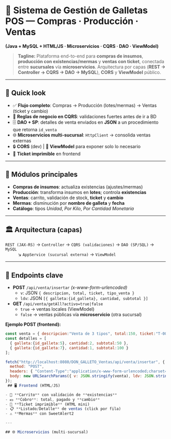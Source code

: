 # 🍪 **Sistema de Gestión de Galletas POS** — Compras · Producción · Ventas  
**(Java + MySQL + HTML/JS · Microservicios · CQRS · DAO · ViewModel)**

> **Tagline:** Plataforma end-to-end para **compras de insumos**, **producción con existencias/mermas** y **ventas con ticket**, conectada entre **sucursales** vía **microservicios**. Arquitectura por capas (**REST → Controller → CQRS → DAO → MySQL**), **CORS** y **ViewModel** público.

---

## 🚀 Quick look
- ✅ **Flujo completo**: Compras → Producción (lotes/mermas) → Ventas (ticket y cambio)
- 🧠 **Reglas de negocio en CQRS**: validaciones fuertes antes de ir a BD
- 🗄️ **DAO + SP**: detalles de venta enviados en **JSON** a un procedimiento que retorna `id_venta`
- 🌐 **Microservicios multi-sucursal**: `HttpClient` → consolida ventas externas
- 🔒 **CORS** (dev) | 🧩 **ViewModel** para exponer solo lo necesario
- 🧾 **Ticket imprimible** en frontend

---

## 🧩 Módulos principales
- **Compras de insumos**: actualiza existencias (ajustes/mermas)
- **Producción**: transforma insumos en **lotes**; controla **existencias**
- **Ventas**: carrito, validación de stock, **ticket** y **cambio**
- **Mermas**: disminución por **nombre de galleta** y **fecha**
- **Catálogo**: tipos *Unidad*, *Por Kilo*, *Por Cantidad Monetaria*

---

## 🏛️ Arquitectura (capas)
`REST (JAX-RS)` → `Controller` → `CQRS (validaciones)` → `DAO (SP/SQL)` → `MySQL`  
&nbsp;&nbsp;&nbsp;&nbsp;&nbsp;&nbsp;&nbsp;&nbsp;&nbsp;&nbsp;↘ `AppService (sucursal externa)` → `ViewModel`

---

## 🔌 Endpoints clave
- **POST** `/api/venta/insertar` *(x-www-form-urlencoded)*  
  - `v`: JSON `{ descripcion, total, ticket, tipo_venta }`  
  - `ldv`: JSON `[{ galleta:{id_galleta}, cantidad, subtotal }]`
- **GET** `/api/venta/getAll?activo=true|false`  
  - `true` → ventas locales (ViewModel)  
  - `false` → ventas públicas vía **microservicio** (otra sucursal)

**Ejemplo POST (frontend):**
```js
const venta = { descripcion:"Venta de 3 tipos", total:150, ticket:"T-001", tipo_venta:"Variado" };
const detalles = [
  { galleta:{id_galleta:5}, cantidad:2, subtotal:50 },
  { galleta:{id_galleta:7}, cantidad:1, subtotal:100 }
];

fetch("http://localhost:8080/DON_GALLETO_Ventas/api/venta/insertar", {
  method: "POST",
  headers: { "Content-Type":"application/x-www-form-urlencoded;charset=UTF-8" },
  body: new URLSearchParams({ v: JSON.stringify(venta), ldv: JSON.stringify(detalles) })
});
 ## 🖥️ Frontend (HTML/JS)

- 🧺 **Carrito** con validación de **existencias**
- 💵 **Cobro**: total, pagado y **cambio**
- 🧾 **Ticket imprimible** (HTML mini)
- 📋 **Listado/Detalle** de ventas (click por fila)
- ⚠️ **Mermas** con SweetAlert2

---

## 🌐 Microservicios (multi-sucursal)




